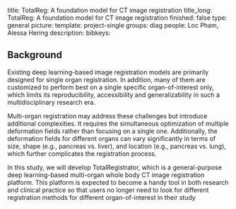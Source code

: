 title: TotalReg: A foundation model for CT image registration
title_long: TotalReg: A foundation model for CT image registration
finished: false
type: general
picture: 
template: project-single
groups: diag
people: Loc Pham, Alessa Hering
description: 
bibkeys: 

## Background
Existing deep learning-based image registration models are primarily designed for single organ registration. In addition, many of them are customized to perform best on a single specific organ-of-interest only, which limits its reproducibility, accessibility and generalizability in such a multidisciplinary research era.  

Multi-organ registration may address these challenges but introduce additional complexities. It requires the simultaneous optimization of multiple deformation fields rather than focusing on a single one. Additionally, the deformation fields for different organs can vary significantly in terms of size, shape (e.g., pancreas vs. liver), and location (e.g., pancreas vs. lung), which further complicates the registration process. 

In this study, we will develop TotalRegistrator, which is a general-purpose deep learning-based multi-organ whole body CT image registration platform. This platform is expected to become a handy tool in both research and clinical practice so that users no longer need to look for different registration methods for different organ-of-interest in their study 

